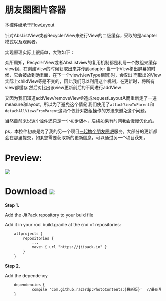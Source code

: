 # 朋友圈图片容器

本控件继承于[FlowLayout](https://github.com/ApmeM/android-flowlayout)

针对AbsListView或者RecyclerView来进行View的二级缓存，采取的是adapter模式以及观察者。

实现原理实际上很简单，大致如下：

众所周知，RecyclerView或者AbsListview的复用机制都是利用一个数组来缓存view组，在创建View的时候获取出来并传到adapter
当一个View移出屏幕的时候，它会被放到池里面，在下一个view(viewType相同)时，会取出
而取出的View实际上childView等是不变的，因此我们可以利用这个机制，在更新时，将所有view都缓存
然后对比出该view更新前后的不同进行addView

又因为我们知道addView/removeView会造成requestLayout从而重新走了一遍measure和layout，所以为了避免这个情况
我们使用了`attachViewToParent`和`detachAllViewsFromParent`这两个仅针对数组操作的方法来避免这个问题。

当然目前来说这个控件还只是一个初步版本，后续如果有时间我会慢慢优化的。

ps，本控件初衷是为了我的另一个项目[一起撸个朋友圈吧](https://github.com/razerdp/FriendCircle)服务，大部分的更新都会在那里提交，如果您需要获取新的更新信息，可以通过另一个项目获知。


# Preview:
![](https://github.com/razerdp/PhotoContents/blob/master/art/preview.gif)

# Download  [![](https://jitpack.io/v/razerdp/PhotoContents.svg)](https://jitpack.io/#razerdp/PhotoContents)

**Step 1.**

Add the JitPack repository to your build file

Add it in your root build.gradle at the end of repositories:
```xml
	allprojects {
		repositories {
			...
			maven { url "https://jitpack.io" }
		}
	}
```

**Step 2.**

Add the dependency

```xml
	dependencies {
	        compile 'com.github.razerdp:PhotoContents:{最新版}'  //最新版看上方JitPack标签
	}
```


